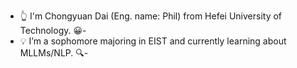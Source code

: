 - 👆 I'm Chongyuan Dai (Eng. name: Phil) from Hefei University of Technology. 😀-
- 💡 I’m a sophomore majoring in EIST and currently learning about MLLMs/NLP. 🔍-

<!---
chyuandai/chyuandai is a ✨ special ✨ repository because its `README.md` (this file) appears on your GitHub profile.
You can click the Preview link to take a look at your changes.
--->
